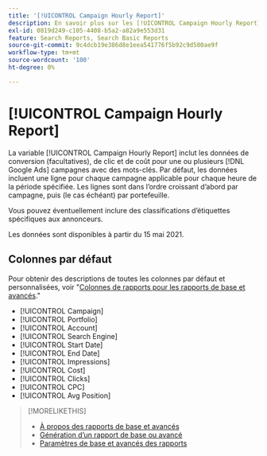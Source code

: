```yaml
---
title: '[!UICONTROL Campaign Hourly Report]'
description: En savoir plus sur les [!UICONTROL Campaign Hourly Report].
exl-id: 0819d249-c105-4408-b5a2-a82a9e553d31
feature: Search Reports, Search Basic Reports
source-git-commit: 9c4dcb19e386d8e1eea541776f5b92c9d500ae9f
workflow-type: tm+mt
source-wordcount: '100'
ht-degree: 0%

---
```


# [!UICONTROL Campaign Hourly Report]

La variable [!UICONTROL Campaign Hourly Report] inclut les données de conversion (facultatives), de clic et de coût pour une ou plusieurs [!DNL Google Ads] campagnes avec des mots-clés. Par défaut, les données incluent une ligne pour chaque campagne applicable pour chaque heure de la période spécifiée. Les lignes sont dans l’ordre croissant d’abord par campagne, puis (le cas échéant) par portefeuille.

Vous pouvez éventuellement inclure des classifications d’étiquettes spécifiques aux annonceurs.

Les données sont disponibles à partir du 15 mai 2021. <!-- [Later: You can view data for the previous NN days.] -->

## Colonnes par défaut

Pour obtenir des descriptions de toutes les colonnes par défaut et personnalisées, voir &quot;[Colonnes de rapports pour les rapports de base et avancés](basic-advanced-report-columns.md).&quot;

* [!UICONTROL Campaign]
* [!UICONTROL Portfolio]
* [!UICONTROL Account]
* [!UICONTROL Search Engine]
* [!UICONTROL Start Date]
* [!UICONTROL End Date]
* [!UICONTROL Impressions]
* [!UICONTROL Cost]
* [!UICONTROL Clicks]
* [!UICONTROL CPC]
* [!UICONTROL Avg Position]

>[!MORELIKETHIS]
>
>* [À propos des rapports de base et avancés](basic-advanced-report-about.md)
>* [Génération d’un rapport de base ou avancé](basic-advanced-report-generate.md)
>* [Paramètres de base et avancés des rapports](basic-advanced-report-settings.md)
